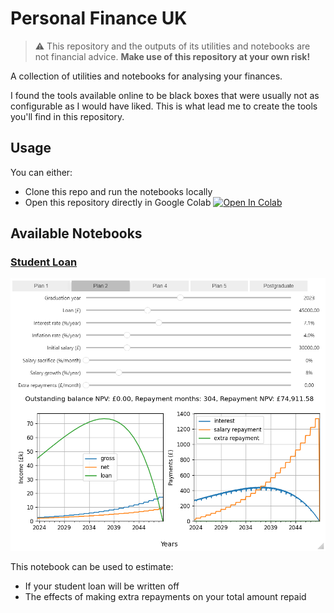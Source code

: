 # Personal Finance UK

> :warning: This repository and the outputs of its utilities and notebooks are not financial advice.
> **Make use of this repository at your own risk!**

A collection of utilities and notebooks for analysing your finances.

I found the tools available online to be black boxes that were usually not as configurable as I would have liked.
This is what lead me to create the tools you'll find in this repository.

## Usage

You can either:

- Clone this repo and run the notebooks locally
- Open this repository directly in Google Colab <a target="_blank" href="https://colab.research.google.com/github/HMellor/personal-finance-uk">
  <img src="https://colab.research.google.com/assets/colab-badge.svg" alt="Open In Colab"/>
</a>

## Available Notebooks

### [Student Loan](student_loan.ipynb)

![Student Loan Notebook Screenshot](student_loan.png)

This notebook can be used to estimate:
  - If your student loan will be written off
  - The effects of making extra repayments on your total amount repaid
